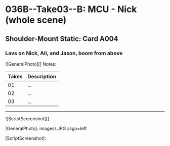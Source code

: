 # 036B--Take03--B: MCU - Nick (whole scene)

## Shoulder-Mount Static: Card A004

### Lavs on Nick, Ali, and Jason, boom from above

![GeneralPhoto][]
Notes: 

| Takes | Description |
|:---|:----|
| 01 | ... |
| 02 | ... |
| 03 | ... |

----

![ScriptScreenshot][]


[GeneralPhoto]:  images/.JPG align=left

[ScriptScreenshot]: 